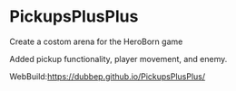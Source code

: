 # PickupsPlusPlus
Create a costom arena for the HeroBorn game
 
Added pickup functionality, player movement, and enemy.

WebBuild:https://dubbep.github.io/PickupsPlusPlus/

